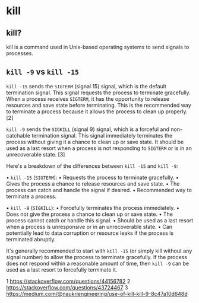# kill

## kill?

kill is a command used in Unix-based operating systems to send signals to processes.

## `kill -9` vs `kill -15`

`kill -15` sends the `SIGTERM` (signal 15) signal, which is the default termination signal. This signal requests the process to terminate
gracefully. When a process receives `SIGTERM`, it has the opportunity to release resources and save state before terminating. This is
the recommended way to terminate a process because it allows the process to clean up properly. [2]

`kill -9` sends the `SIGKILL` (signal 9) signal, which is a forceful and non-catchable termination signal. This signal immediately
terminates the process without giving it a chance to clean up or save state. It should be used as a last resort when a process is not
responding to `SIGTERM` or is in an unrecoverable state. [3]

Here's a breakdown of the differences between `kill -15` and `kill -9`:

• `kill -15` (`SIGTERM`):
  • Requests the process to terminate gracefully.
  • Gives the process a chance to release resources and save state.
  • The process can catch and handle the signal if desired.
  • Recommended way to terminate a process.

• `kill -9` (`SIGKILL`):
  • Forcefully terminates the process immediately.
  • Does not give the process a chance to clean up or save state.
  • The process cannot catch or handle this signal.
  • Should be used as a last resort when a process is unresponsive or in an unrecoverable state.
  • Can potentially lead to data corruption or resource leaks if the process is terminated abruptly.

It's generally recommended to start with `kill -15` (or simply kill without any signal number) to allow the process to terminate
gracefully. If the process does not respond within a reasonable amount of time, then `kill -9` can be used as a last resort to
forcefully terminate it.

1 <https://stackoverflow.com/questions/44156782>
2 <https://stackoverflow.com/questions/43724467>
3 <https://medium.com/@naukriengineering/use-of-kill-kill-9-8c47a10d648d>
